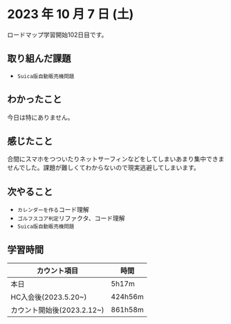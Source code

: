 # 2023 年 10 月 7 日 (土)
ロードマップ学習開始102日目です。

## 取り組んだ課題
- `Suica版自動販売機問題`

## わかったこと
今日は特にありません。


## 感じたこと
合間にスマホをつついたりネットサーフィンなどをしてしまいあまり集中できませんでした。課題が難しくてわからないので現実逃避してしまいます。


## 次やること
- `カレンダーを作る`コード理解
- `ゴルフスコア判定`リファクタ、コード理解
- `Suica版自動販売機問題`


## 学習時間
|カウント項目|時間|
|----|----|
|本日|5h17m|
|HC入会後(2023.5.20~)|424h56m|
|カウント開始後(2023.2.12~)|861h58m|

